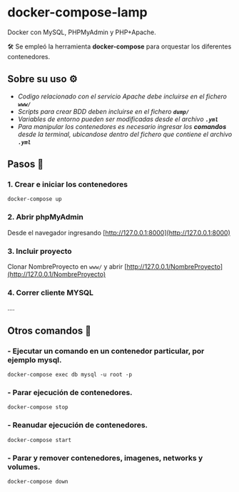 # docker-compose-lamp

Docker con MySQL, PHPMyAdmin y PHP+Apache. 

🛠️ Se empleó la herramienta **docker-compose** para orquestar los diferentes contenedores. 

## Sobre su uso ⚙️
- _Codigo relacionado con el servicio Apache debe incluirse en el fichero **`www/`**_
- _Scripts para crear BDD deben incluirse en el fichero **`dump/`**_
- _Variables de entorno pueden ser modificadas desde el archivo **`.yml`**_
- _Para manipular los contenedores es necesario ingresar los **comandos** desde la terminal, ubicandose dentro del fichero que contiene el archivo **`.yml`**_

## Pasos 📌

### 1. Crear e iniciar los contenedores

```
docker-compose up 
```

### 2. Abrir phpMyAdmin 
Desde el navegador ingresando [http://127.0.0.1:8000](http://127.0.0.1:8000) 



### 3. Incluir proyecto
Clonar NombreProyecto en `www/` y abrir [http://127.0.0.1/NombreProyecto](http://127.0.0.1/NombreProyecto)



### 4. Correr cliente MYSQL
....



## Otros comandos 📄

### - Ejecutar un comando en un contenedor particular, por ejemplo mysql.
```
docker-compose exec db mysql -u root -p
```

### - Parar ejecución de contenedores.
```
docker-compose stop
```

### - Reanudar ejecución de contenedores.
```
docker-compose start
```

### - Parar y remover contenedores, imagenes, networks y volumes.
```
docker-compose down
```
